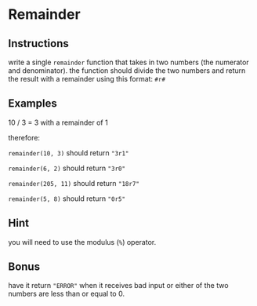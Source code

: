 # Remainder

## Instructions

write a single `remainder` function that takes in two numbers (the numerator and denominator).
the function should divide the two numbers and return the result with a remainder using this format: `#r#`

## Examples

10 / 3 = 3 with a remainder of 1

therefore:

`remainder(10, 3)` should return `"3r1"`

`remainder(6, 2)` should return `"3r0"`

`remainder(205, 11)` should return `"18r7"`

`remainder(5, 8)` should return `"0r5"`

## Hint

you will need to use the modulus (`%`) operator.

## Bonus

have it return `"ERROR"` when it receives bad input or either of the two numbers are less than or equal to 0.
